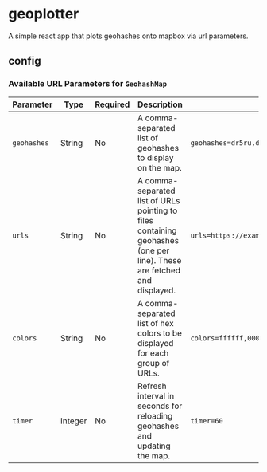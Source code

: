 # geoplotter
A simple react app that plots geohashes onto mapbox via url parameters.
## config
### Available URL Parameters for `GeohashMap`

| Parameter   | Type    | Required | Description                                                                                      | Example Value                                                   |
|-------------|---------|----------|--------------------------------------------------------------------------------------------------|-----------------------------------------------------------------|
| `geohashes` | String  | No       | A comma-separated list of geohashes to display on the map.                                        | `geohashes=dr5ru,dr5rv,dr5rw`                                  |
| `urls`      | String  | No       | A comma-separated list of URLs pointing to files containing geohashes (one per line). These are fetched and displayed. | `urls=https://example.com/data1,https://example.com/data2`     |
| `colors`    | String  | No       | A comma-separated list of hex colors to be displayed for each group of URLs.                     | `colors=ffffff,000000`                                          |
| `timer`     | Integer | No       | Refresh interval in seconds for reloading geohashes and updating the map.                        | `timer=60`                                                      |